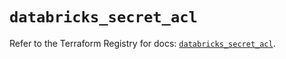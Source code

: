 # `databricks_secret_acl`

Refer to the Terraform Registry for docs: [`databricks_secret_acl`](https://registry.terraform.io/providers/databricks/databricks/1.80.0/docs/resources/secret_acl).
